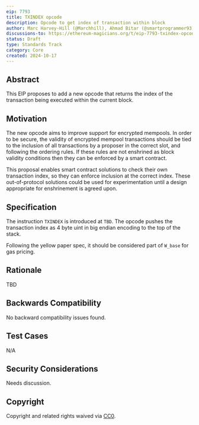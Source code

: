 ```yaml
---
eip: 7793
title: TXINDEX opcode
description: Opcode to get index of transaction within block
author: Marc Harvey-Hill (@Marchhill), Ahmad Bitar (@smartprogrammer93)
discussions-to: https://ethereum-magicians.org/t/eip-7793-txindex-opcode/21513
status: Draft
type: Standards Track
category: Core
created: 2024-10-17
---
```


## Abstract

This EIP proposes to add a new opcode that returns the index of the transaction being executed within the current block.

## Motivation

The new opcode aims to improve support for encrypted mempools. In order to be secure, the validity of encrypted mempool transactions should be tied to the inclusion of all transactions by a proposer in the correct slot, and following the ordering rules. If these rules are not enshrined as block validity conditions then they can be enforced by a smart contract.

This proposal enables smart contract solutions to check their own transaction index, so they can enforce inclusion at the correct index. These out-of-protocol solutions could be used for experimentation until a design appropriate for enshrinement is agreed upon.

## Specification

The instruction `TXINDEX` is introduced at `TBD`. The opcode pushes the transaction index as 4 byte uint in big endian encoding to the top of the stack. 

Following the yellow paper spec, it should be considered part of `W_base` for gas pricing.

## Rationale

<!-- TODO -->
TBD

## Backwards Compatibility

No backward compatibility issues found.

## Test Cases

N/A

## Security Considerations

<!-- TODO -->
Needs discussion.

## Copyright

Copyright and related rights waived via [CC0](../LICENSE.md).
